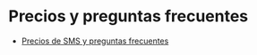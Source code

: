 # Precios y preguntas frecuentes

  * [Precios de SMS y preguntas frecuentes](pricing/pricing_and_faq)

